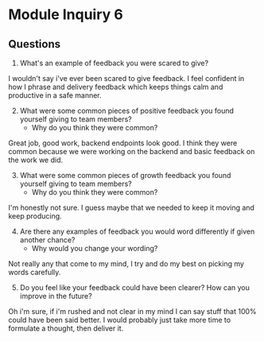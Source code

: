 # Module Inquiry 6

## Questions

1. What's an example of feedback you were scared to give?

I wouldn't say i've ever been scared to give feedback. I feel confident in how I phrase and delivery feedback which keeps things calm and productive in a safe manner.

2. What were some common pieces of positive feedback you found yourself giving to team members?
   - Why do you think they were common?

Great job, good work, backend endpoints look good. I think they were common because we were working on the backend and basic feedback on the work we did.

3. What were some common pieces of growth feedback you found yourself giving to team members?
   - Why do you think they were common?

I'm honestly not sure. I guess maybe that we needed to keep it moving and keep producing.

4. Are there any examples of feedback you would word differently if given another chance?
   - Why would you change your wording?

Not really any that come to my mind, I try and do my best on picking my words carefully.

5. Do you feel like your feedback could have been clearer? How can you improve in the future?

Oh i'm sure, if i'm rushed and not clear in my mind I can say stuff that 100% could have been said better. I would probably just take more time to formulate a thought, then deliver it.
